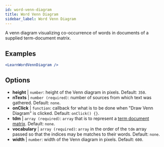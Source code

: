 ```yaml
---
id: word-venn-diagram
title: Word Venn Diagram
sidebar_label: Word Venn Diagram
---
```


A venn diagram visualizing co-occurrence of words in documents of a supplied term-document matrix.

## Examples

```jsx live
<LearnWordVennDiagram />
```

## Options

* __height__ | `number`: height of the Venn diagram in pixels. Default: `350`.
* __nTexts__ | `number (required)`: number of sources from which text was gathered. Default: `none`.
* __onClick__ | `function`: callback for what is to be done when "Draw Venn Diagram" is clicked. Default: `onClick() {}`.
* __tdm__ | `array (required)`: `array` that is to represent a [term document matrix](https://en.wikipedia.org/wiki/Document-term_matrix). Default: `none`.
* __vocabulary__ | `array (required)`: `array` in the order of the `tdm` array passed so that the indices may be matches to their words. Default: `none`.
* __width__ | `number`: width of the Venn diagram in pixels. Default: `600`.
